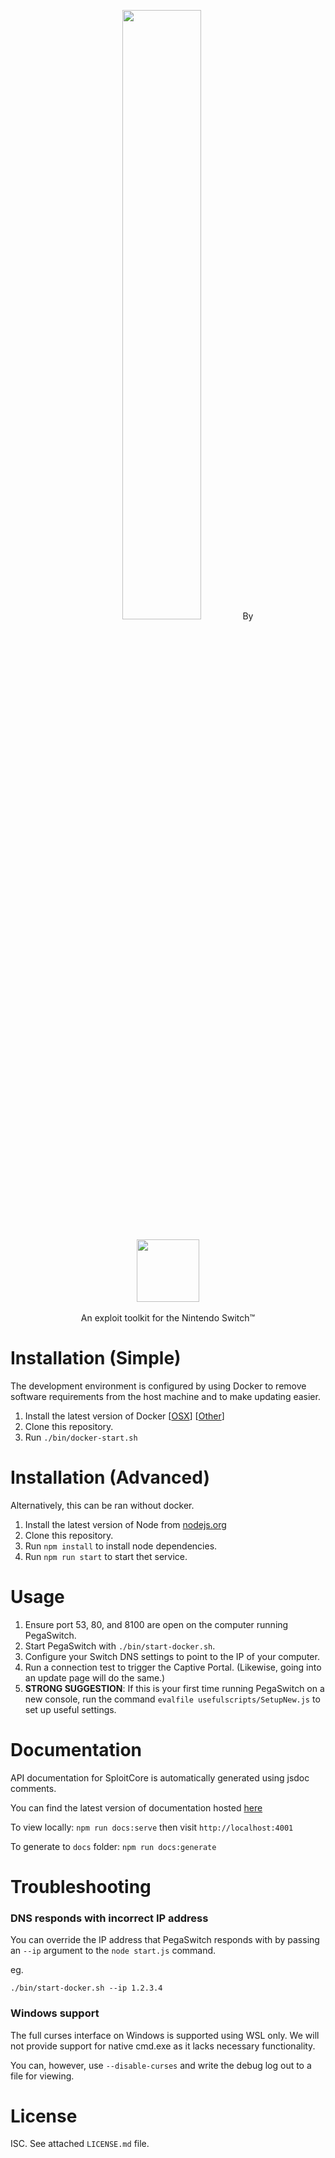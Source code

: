 <p align="center">
  <img style="width: 50%" src="https://i.imgur.com/bHjfC0Q.png">
  By
  <br/>
  <br/>
  <img style="width: 100px" src="https://i.imgur.com/w2u26sA.png">
  <br/>
  <br/>
  An exploit toolkit for the Nintendo Switch™
</p>

Installation (Simple)
=====================

The development environment is configured by using Docker to remove software requirements from the host machine and to make updating easier.

1. Install the latest version of Docker [[OSX](https://docs.docker.com/docker-for-mac/install/)] [[Other](https://docs.docker.com/engine/installation/#supported-platforms)]
2. Clone this repository.
3. Run `./bin/docker-start.sh`

Installation (Advanced)
=======================
Alternatively, this can be ran without docker.

1. Install the latest version of Node from [nodejs.org](https://nodejs.org/en/download/)
2. Clone this repository.
3. Run `npm install` to install node dependencies.
4. Run `npm run start` to start thet service.

Usage
=====

1. Ensure port 53, 80, and 8100 are open on the computer running PegaSwitch.
2. Start PegaSwitch with `./bin/start-docker.sh`.
3. Configure your Switch DNS settings to point to the IP of your computer.
4. Run a connection test to trigger the Captive Portal. (Likewise, going into an update page will do the same.)
5. **STRONG SUGGESTION**: If this is your first time running PegaSwitch on a new console, run the command `evalfile usefulscripts/SetupNew.js` to set up useful settings.

Documentation
=============

API documentation for SploitCore is automatically generated using jsdoc comments.

You can find the latest version of documentation hosted [here](https://reswitched.github.io/PegaSwitch/)

To view locally: `npm run docs:serve` then visit `http://localhost:4001`

To generate to `docs` folder: `npm run docs:generate`

Troubleshooting
===============

### DNS responds with incorrect IP address

You can override the IP address that PegaSwitch responds with by passing an `--ip` argument to the `node start.js` command.

eg.
```
./bin/start-docker.sh --ip 1.2.3.4
```

### Windows support

The full curses interface on Windows is supported using WSL only. We will not provide support for native cmd.exe as it lacks necessary functionality.

You can, however, use `--disable-curses` and write the debug log out to a file for viewing.

License
=======

ISC. See attached `LICENSE.md` file.
